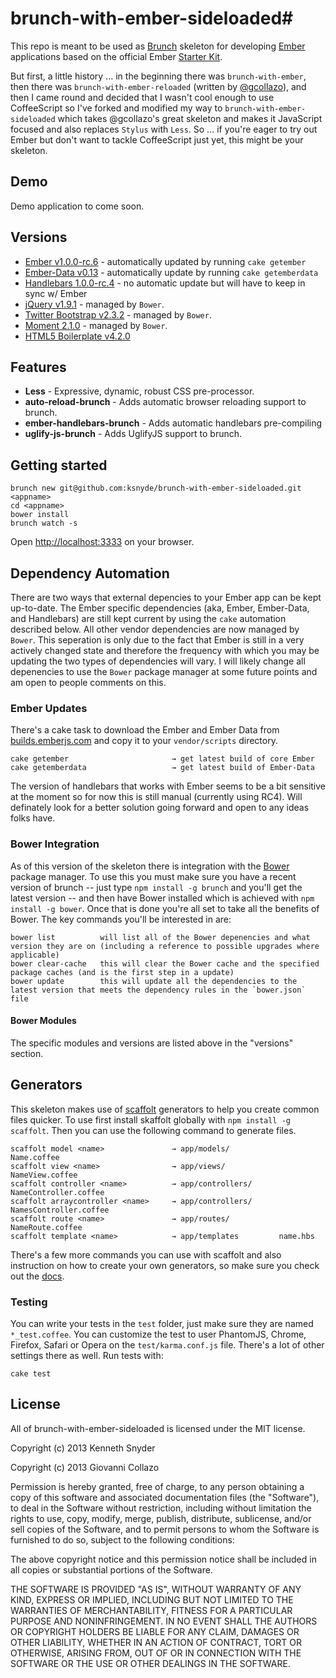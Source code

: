 # brunch-with-ember-sideloaded#
This repo is meant to be used as [Brunch](http://brunch.io) skeleton for developing [Ember](http://emberjs.com) applications based on the official Ember [Starter Kit](https://github.com/emberjs/starter-kit/archive/master.zip).

But first, a little history ... in the beginning there was `brunch-with-ember`, then there was `brunch-with-ember-reloaded` (written by [@gcollazo](https://github.com/gcollazo/brunch-with-ember-reloaded)), and then I came round and decided that I wasn't cool enough to use CoffeeScript so I've forked and modified my way to `brunch-with-ember-sideloaded` which takes @gcollazo's great skeleton and makes it JavaScript focused and also replaces `Stylus` with `Less`. So ... if you're eager to try out Ember but don't want to tackle CoffeeScript just yet, this might be your skeleton. 


## Demo
Demo application to come soon.

## Versions
- [Ember v1.0.0-rc.6](http://emberjs.com) - automatically updated by running `cake getember`
- [Ember-Data v0.13](https://github.com/emberjs/data) - automatically update by running `cake getemberdata`
- [Handlebars 1.0.0-rc.4](http://handlebarsjs.com) - no automatic update but will have to keep in sync w/ Ember
- [jQuery v1.9.1](http://jquery.com) - managed by `Bower`.
- [Twitter Bootstrap v2.3.2](http://twitter.github.io/bootstrap/) - managed by `Bower`.
- [Moment 2.1.0](http://momentjs.com/) - managed by `Bower`.
- [HTML5 Boilerplate v4.2.0](http://html5boilerplate.com)

## Features
- **Less** - Expressive, dynamic, robust CSS pre-processor.
- **auto-reload-brunch** - Adds automatic browser reloading support to brunch.
- **ember-handlebars-brunch** - Adds automatic handlebars pre-compiling
- **uglify-js-brunch** - Adds UglifyJS support to brunch.

## Getting started

```
brunch new git@github.com:ksnyde/brunch-with-ember-sideloaded.git <appname> 
cd <appname>
bower install
brunch watch -s
```
Open [http://localhost:3333](http://localhost:3333) on your browser.

## Dependency Automation ##
There are two ways that external depencies to your Ember app can be kept up-to-date. The Ember specific dependencies (aka, Ember, Ember-Data, and Handlebars) are still kept current by using the `cake` automation described below. All other vendor dependencies are now managed by `Bower`. This seperation is only due to the fact that Ember is still in a very actively changed state and therefore the frequency with which you may be updating the two types of dependencies will vary. I will likely change all depenencies to use the `Bower` package manager at some future points and am open to people comments on this.

### Ember Updates ###
There's a  cake task to download the Ember and Ember Data from [builds.emberjs.com](http://builds.emberjs.com) and copy it to your `vendor/scripts` directory.

```
cake getember						→ get latest build of core Ember
cake getemberdata					→ get latest build of Ember-Data
```

The version of handlebars that works with Ember seems to be a bit sensitive at the moment so for now this is still manual (currently using RC4). Will definately look for a better solution going forward and open to any ideas folks have.

### Bower Integration ###
As of this version of the skeleton there is integration with the [Bower](http://bower.io) package manager. To use this you must make sure you have a recent version of brunch -- just type `npm install -g brunch` and you'll get the latest version -- and then have Bower installed which is achieved with `npm install -g bower`. Once that is done you're all set to take all the benefits of Bower. The key commands you'll be interested in are:

```
bower list			will list all of the Bower depenencies and what version they are on (including a reference to possible upgrades where applicable)
bower clear-cache	this will clear the Bower cache and the specified package caches (and is the first step in a update)
bower update		this will update all the dependencies to the latest version that meets the dependency rules in the `bower.json` file
```

#### Bower Modules ####
The specific modules and versions are listed above in the "versions" section.



## Generators ##
This skeleton makes use of [scaffolt](https://github.com/paulmillr/scaffolt#readme) generators to help you create common files quicker. To use first install skaffolt globally with `npm install -g scaffolt`. Then you can use the following command to generate files.

```
scaffolt model <name> 				→ app/models/			Name.coffee
scaffolt view <name>				→ app/views/			NameView.coffee
scaffolt controller <name> 			→ app/controllers/		NameController.coffee
scaffolt arraycontroller <name>		→ app/controllers/		NamesController.coffee
scaffolt route <name> 				→ app/routes/			NameRoute.coffee
scaffolt template <name> 			→ app/templates			name.hbs
```
There's a few more commands you can use with scaffolt and also instruction on how to create your own generators, so make sure you check out the [docs](https://github.com/paulmillr/scaffolt#readme).

### Testing
You can write your tests in the `test` folder, just make sure they are named `*_test.coffee`. You can customize the test to user PhantomJS, Chrome, Firefox, Safari or Opera on the `test/karma.conf.js` file. There's a lot of other settings there as well. Run tests with:

```
cake test
```

## License
All of brunch-with-ember-sideloaded is licensed under the MIT license.

Copyright (c) 2013 Kenneth Snyder

Copyright (c) 2013 Giovanni Collazo

Permission is hereby granted, free of charge, to any person obtaining a copy of this software and associated documentation files (the "Software"), to deal in the Software without restriction, including without limitation the rights to use, copy, modify, merge, publish, distribute, sublicense, and/or sell copies of the Software, and to permit persons to whom the Software is furnished to do so, subject to the following conditions:

The above copyright notice and this permission notice shall be included in all copies or substantial portions of the Software.

THE SOFTWARE IS PROVIDED "AS IS", WITHOUT WARRANTY OF ANY KIND, EXPRESS OR IMPLIED, INCLUDING BUT NOT LIMITED TO THE WARRANTIES OF MERCHANTABILITY, FITNESS FOR A PARTICULAR PURPOSE AND NONINFRINGEMENT. IN NO EVENT SHALL THE AUTHORS OR COPYRIGHT HOLDERS BE LIABLE FOR ANY CLAIM, DAMAGES OR OTHER LIABILITY, WHETHER IN AN ACTION OF CONTRACT, TORT OR OTHERWISE, ARISING FROM, OUT OF OR IN CONNECTION WITH THE SOFTWARE OR THE USE OR OTHER DEALINGS IN THE SOFTWARE.